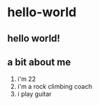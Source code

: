 # hello-world
hello world!
---
**a bit about me**
---
1. i'm 22
2. i'm a rock climbing coach
3. i play guitar

